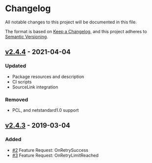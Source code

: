 # Changelog
All notable changes to this project will be documented in this file.

The format is based on [Keep a Changelog](https://keepachangelog.com/en/1.0.0/),
and this project adheres to [Semantic Versioning](https://semver.org/spec/v2.0.0.html).

## [v2.4.4] - 2021-04-04
### Updated
- Package resources and description
- CI scripts
- SourceLink integration

### Removed
- PCL, and netstandard1.0 support

## [v2.4.3] - 2019-03-04
### Added
- [#2](https://github.com/z4kn4fein/trybot/issues/2) Feature Request: OnRetrySuccess
- [#3](https://github.com/z4kn4fein/trybot/issues/3) Feature Request: OnRetryLimitReached

[v2.4.4]: https://github.com/z4kn4fein/trybot/compare/2.4.4...2.4.3
[v2.4.3]: https://github.com/z4kn4fein/trybot/compare/2.4.3...2.4.1

